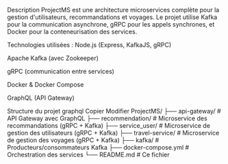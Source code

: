 Description
ProjectMS est une architecture microservices complète pour la gestion d'utilisateurs, recommandations et voyages. Le projet utilise Kafka pour la communication asynchrone, gRPC pour les appels synchrones, et Docker pour la conteneurisation des services.

 Technologies utilisées :
Node.js (Express, KafkaJS, gRPC)

Apache Kafka (avec Zookeeper)

gRPC (communication entre services)

Docker & Docker Compose

GraphQL (API Gateway)

 Structure du projet
graphql
Copier
Modifier
ProjectMS/
├── api-gateway/         # API Gateway avec GraphQL
├── recommendation/      # Microservice des recommandations (gRPC + Kafka)
├── service_user/        # Microservice de gestion des utilisateurs (gRPC + Kafka)
├── travel-service/      # Microservice de gestion des voyages (gRPC + Kafka)
├── kafka/               # Producteurs/consommateurs Kafka
├── docker-compose.yml   # Orchestration des services
└── README.md            # Ce fichier
